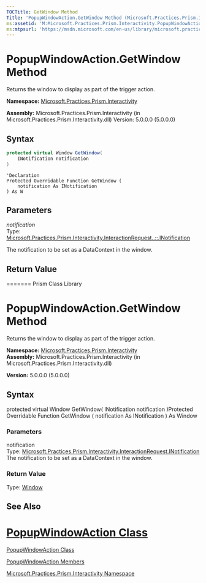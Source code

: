 ```yaml
---
TOCTitle: GetWindow Method
Title: 'PopupWindowAction.GetWindow Method (Microsoft.Practices.Prism.Interactivity)'
ms:assetid: 'M:Microsoft.Practices.Prism.Interactivity.PopupWindowAction.GetWindow(Microsoft.Practices.Prism.Interactivity.InteractionRequest.INotification)'
ms:mtpsurl: 'https://msdn.microsoft.com/en-us/library/microsoft.practices.prism.interactivity.popupwindowaction.getwindow(v=pandp.50)'
---
```



# PopupWindowAction.GetWindow Method

Returns the window to display as part of the trigger action.

**Namespace:** [Microsoft.Practices.Prism.Interactivity](https://msdn.microsoft.com/en-us/library/microsoft.practices.prism.interactivity(v=pandp.50))

**Assembly:** Microsoft.Practices.Prism.Interactivity (in Microsoft.Practices.Prism.Interactivity.dll) Version: 5.0.0.0 (5.0.0.0)

## Syntax

```c#
protected virtual Window GetWindow(
	INotification notification
)
```
```VB
'Declaration
Protected Overridable Function GetWindow ( 
	notification As INotification
) As W
```
## Parameters

*notification*  
Type: [Microsoft.Practices.Prism.Interactivity.InteractionRequest..::.INotification](https://msdn.microsoft.com/en-us/library/microsoft.practices.prism.interactivity.interactionrequest.inotification(v=pandp.50))

The notification to be set as a DataContext in the window.

## Return Value
=======
Prism Class Library

PopupWindowAction.GetWindow Method
======================================

Returns the window to display as part of the trigger action.

**Namespace:** [Microsoft.Practices.Prism.Interactivity](https://msdn.microsoft.com/library/microsoft.practices.prism.interactivity)
**Assembly:** Microsoft.Practices.Prism.Interactivity (in Microsoft.Practices.Prism.Interactivity.dll)

**Version:** 5.0.0.0 (5.0.0.0)

## Syntax


protected virtual Window GetWindow( INotification notification )Protected Overridable Function GetWindow ( notification As INotification ) As Window

### Parameters

notification  
Type: [Microsoft.Practices.Prism.Interactivity.InteractionRequest.INotification](https://msdn.microsoft.com/library/microsoft.practices.prism.interactivity.interactionrequest.inotification)
The notification to be set as a DataContext in the window.

### Return Value


Type: [Window](http://msdn.microsoft.com/en-us/library/ms590112)

## See Also


[PopupWindowAction Class](https://msdn.microsoft.com/en-us/library/microsoft.practices.prism.interactivity.popupwindowaction(v=pandp.50))
=======

[PopupWindowAction Class](https://msdn.microsoft.com/library/microsoft.practices.prism.interactivity.popupwindowaction)


[PopupWindowAction Members](https://msdn.microsoft.com/en-us/library/microsoft.practices.prism.interactivity.popupwindowaction_members(v=pandp.50))

[Microsoft.Practices.Prism.Interactivity Namespace](https://msdn.microsoft.com/en-us/library/microsoft.practices.prism.interactivity(v=pandp.50))
